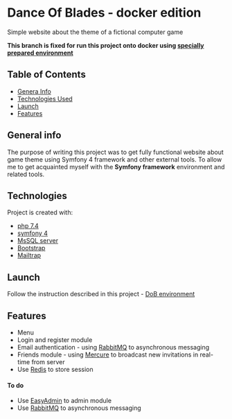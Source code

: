 # Dance Of Blades - docker edition

Simple website about the theme of a fictional computer game

**This branch is fixed for run this project onto docker using [specially prepared environment](https://github.com/kabix09/DoB-environoment)**

## Table of Contents
* [Genera Info](#general-info)
* [Technologies Used](#technologies)
* [Launch](#launch)
* [Features](#features)

## General info

The purpose of writing this project was to get fully functional website about game theme using Symfony 4 framework and other external tools.
To allow me to get acquainted myself with the **Symfony framework** environment and related tools.

## Technologies
Project is created with:
* [php 7.4](https://www.php.net/)
* [symfony 4](https://react-redux.js.org/)
* [MsSQL server](https://www.microsoft.com/pl-pl/sql-server/sql-server-2019)
* [Bootstrap](https://getbootstrap.com/)
* [Mailtrap](https://mailtrap.io/)

## Launch
Follow the instruction described in this project - [DoB environment](https://github.com/kabix09/DoB-environoment)


## Features
* Menu
* Login and register module
* Email authentication - using [RabbitMQ](https://www.rabbitmq.com/) to asynchronous messaging
* Friends module - using [Mercure](https://mercure.rocks/) to broadcast new invitations in real-time from server
* Use [Redis](https://redis.io/) to store session

#### To do
* Use [EasyAdmin](https://symfony.com/bundles/EasyAdminBundle/current/index.html) to admin module
* Use [RabbitMQ](https://www.rabbitmq.com/) to asynchronous messaging